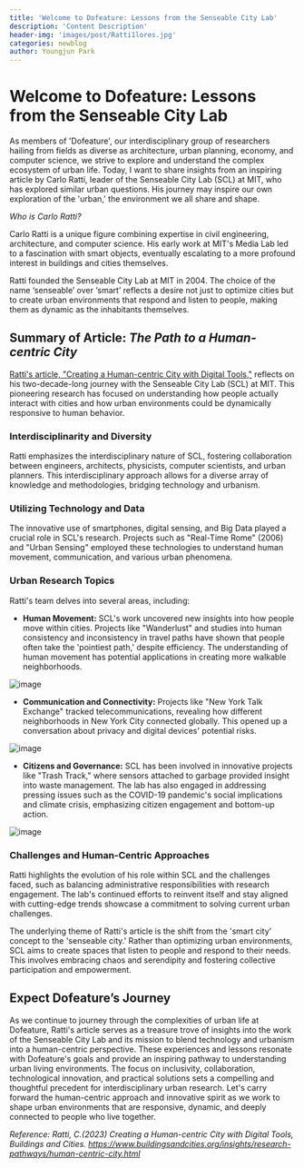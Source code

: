 ```yaml
---
title: 'Welcome to Dofeature: Lessons from the Senseable City Lab'
description: 'Content Description'
header-img: 'images/post/Ratti1lores.jpg'
categories: newblog
author: Youngjun Park
---
```



# ****Welcome to Dofeature: Lessons from the Senseable City Lab****

As members of 'Dofeature', our interdisciplinary group of researchers hailing from fields as diverse as architecture, urban planning, economy, and computer science, we strive to explore and understand the complex ecosystem of urban life. Today, I want to share insights from an inspiring article by Carlo Ratti, leader of the Senseable City Lab (SCL) at MIT, who has explored similar urban questions. His journey may inspire our own exploration of the 'urban,' the environment we all share and shape.

*Who is Carlo Ratti?*

Carlo Ratti is a unique figure combining expertise in civil engineering, architecture, and computer science. His early work at MIT's Media Lab led to a fascination with smart objects, eventually escalating to a more profound interest in buildings and cities themselves.

Ratti founded the Senseable City Lab at MIT in 2004. The choice of the name ‘senseable’ over ‘smart’ reflects a desire not just to optimize cities but to create urban environments that respond and listen to people, making them as dynamic as the inhabitants themselves.

## Summary of Article: *The Path to a Human-centric City*

[Ratti's article, "Creating a Human-centric City with Digital Tools,"](https://www.buildingsandcities.org/insights/research-pathways/human-centric-city.html) reflects on his two-decade-long journey with the Senseable City Lab (SCL) at MIT. This pioneering research has focused on understanding how people actually interact with cities and how urban environments could be dynamically responsive to human behavior.

### **Interdisciplinarity and Diversity**

Ratti emphasizes the interdisciplinary nature of SCL, fostering collaboration between engineers, architects, physicists, computer scientists, and urban planners. This interdisciplinary approach allows for a diverse array of knowledge and methodologies, bridging technology and urbanism. 

### **Utilizing Technology and Data**

The innovative use of smartphones, digital sensing, and Big Data played a crucial role in SCL's research. Projects such as "Real-Time Rome" (2006) and "Urban Sensing" employed these technologies to understand human movement, communication, and various urban phenomena.

### **Urban Research Topics**

Ratti's team delves into several areas, including:

- **Human Movement:** SCL's work uncovered new insights into how people move within cities. Projects like "Wanderlust" and studies into human consistency and inconsistency in travel paths have shown that people often take the 'pointiest path,' despite efficiency. The understanding of human movement has potential applications in creating more walkable neighborhoods.

![image](https://github.com/dofeature/dofeature.github.io/assets/53332433/3bfbefaa-0527-42a7-83d0-1fcba812dea9)

- **Communication and Connectivity:** Projects like "New York Talk Exchange" tracked telecommunications, revealing how different neighborhoods in New York City connected globally. This opened up a conversation about privacy and digital devices' potential risks.

![image](https://github.com/dofeature/dofeature.github.io/assets/53332433/d2bfa159-9ea1-4ae4-95f4-b850eac2ff00)

- **Citizens and Governance:** SCL has been involved in innovative projects like "Trash Track," where sensors attached to garbage provided insight into waste management. The lab has also engaged in addressing pressing issues such as the COVID-19 pandemic's social implications and climate crisis, emphasizing citizen engagement and bottom-up action.

![image](https://github.com/dofeature/dofeature.github.io/assets/53332433/e4417c17-f38c-46b1-80ce-d3847afd4062)


### Challenges and Human-Centric Approaches

Ratti highlights the evolution of his role within SCL and the challenges faced, such as balancing administrative responsibilities with research engagement. The lab's continued efforts to reinvent itself and stay aligned with cutting-edge trends showcase a commitment to solving current urban challenges.

The underlying theme of Ratti's article is the shift from the 'smart city' concept to the 'senseable city.' Rather than optimizing urban environments, SCL aims to create spaces that listen to people and respond to their needs. This involves embracing chaos and serendipity and fostering collective participation and empowerment.

## Expect Dofeature’s Journey

As we continue to journey through the complexities of urban life at Dofeature, Ratti's article serves as a treasure trove of insights into the work of the Senseable City Lab and its mission to blend technology and urbanism into a human-centric perspective. These experiences and lessons resonate with Dofeature's goals and provide an inspiring pathway to understanding urban living environments. The focus on inclusivity, collaboration, technological innovation, and practical solutions sets a compelling and thoughtful precedent for interdisciplinary urban research. Let's carry forward the human-centric approach and innovative spirit as we work to shape urban environments that are responsive, dynamic, and deeply connected to people who live together.

*Reference: Ratti, C.(2023) Creating a Human-centric City with Digital Tools, Buildings and Cities. https://www.buildingsandcities.org/insights/research-pathways/human-centric-city.html*
